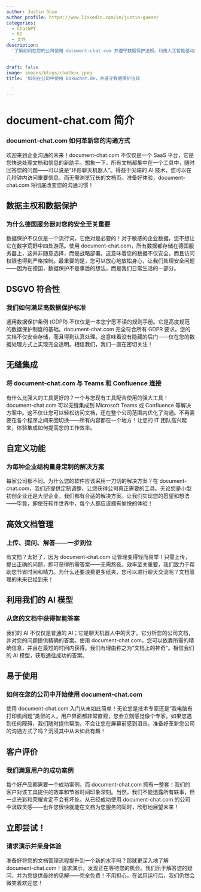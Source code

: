 ```yaml
---
author: Justin Güse
author_profile: https://www.linkedin.com/in/justin-guese/
categories:
  - ChatGPT
  - KI
  - 文件
description:
  '了解如何在您的公司使用 document-chat.com 并遵守数据保护法规。利用人工智能驱动的文档聊天和 GDPR 安全性。

  '
draft: false
image: images/blogs/chatbox.jpeg
title: '如何在公司中使用 Dokuchat.de，并遵守数据保护法规

  '
---
```


# document-chat.com 简介

### document-chat.com 如何革新您的沟通方式

欢迎来到企业沟通的未来！document-chat.com 不仅仅是一个 SaaS 平台，它是您快速处理文档和信息的新助手。想象一下，所有文档都集中在一个工具中，随时回答您的问题——可以说是“环形聊天机器人”。得益于尖端的 AI 技术，您可以在几秒钟内访问重要信息，而无需浏览冗长的文档页。准备好体验，document-chat.com 将彻底改变您的沟通习惯！

## 数据主权和数据保护

### 为什么德国服务器对您的安全至关重要

数据保护不仅仅是一个流行词，它绝对是必要的！对于敏感的企业数据，您不想让它在数字荒野中四处游荡。使用 document-chat.com，所有数据都存储在德国服务器上，这并非随意选择，而是战略部署。这意味着您的数据不仅安全，而且访问权限也得到严格控制。最重要的是，您可以放心地放松身心，让我们处理安全问题——因为在德国，数据保护不是事后的想法，而是我们日常生活的一部分。

## DSGVO 符合性

### 我们如何满足高数据保护标准

通用数据保护条例 (GDPR) 不仅仅是一本您宁愿不读的规则手册。它是高度规范的数据保护制度的基础。document-chat.com 完全符合所有 GDPR 要求。您的文档不仅安全存储，而且得到认真处理。这意味着没有隐藏的后门——仅在您的数据处理方式上实现完全透明。相信我们，我们一直在密切关注！

## 无缝集成

### 将 document-chat.com 与 Teams 和 Confluence 连接

有什么比强大的工具更好的？一个与您现有工具配合使用的强大工具！document-chat.com 可以无缝集成到 Microsoft Teams 或 Confluence 等解决方案中。这不仅让您可以轻松访问文档，还在整个公司范围内优化了沟通。不再需要在各个程序之间来回切换——所有内容都在一个地方！让您的 IT 团队高兴起来，体验集成如何提高您的工作效率。

## 自定义功能

### 为每种企业结构量身定制的解决方案

每家公司都不同。为什么您的软件应该采用一刀切的解决方案？在 document-chat.com，我们还提供定制调整，让您获得公司真正需要的工具。无论您是小型初创企业还是大型企业，我们都有合适的解决方案。让我们实现您的愿望和想法——毕竟，即使在软件世界中，每个人都应该拥有愉悦的体验！

## 高效文档管理

### 上传、提问、解答——一步到位

有文档？太好了，因为 document-chat.com 让管理变得轻而易举！只需上传，提出正确的问题，即可获得所需答案——无需熬夜。效率至关重要，我们致力于帮助您节省时间和精力。为什么还要浪费更多纸夹，您可以进行聊天交流呢？文档管理的未来已经到来！

## 利用我们的 AI 模型

### 从您的文档中获得智能答案

我们的 AI 不仅仅是普通的 AI；它是聊天机器人中的天才。它分析您的公司文档，并对您的问题提供精确的答案。使用 document-chat.com，您可以依靠所需的精确信息，并且在最短的时间内获得。我们有理由称之为“文档上的神奇”。相信我们的 AI 模型，获取通往成功的答案。

## 易于使用

### 如何在您的公司中开始使用 document-chat.com

使用 document-chat.com 入门从未如此简单！无论您是技术专家还是“我电脑有打印机问题”类型的人，用户界面都非常直观，您会立刻感觉像个专家。如果您遇到任何障碍，我们随时提供帮助，不会让您在屏幕前感到沮丧。准备好革新您公司的沟通方式了吗？沉浸其中从未如此有趣！

## 客户评价

### 我们满意用户的成功案例

每个好产品都需要一个成功案例，而 document-chat.com 拥有一整套！我们的客户对该工具提供的效率和节省时间印象深刻。当然，我们不能透露所有轶事，但一点光彩和荣耀肯定不会有坏处。从已经成功使用 document-chat.com 的公司中汲取灵感——也许您很快就能在文档为您服务的同时，欣慰地展望未来！

## 立即尝试！

### 请求演示并亲身体验

准备好将您的文档管理流程提升到一个新的水平吗？那就更深入地了解 document-chat.com！请求演示，发现正在等待您的机会。我们乐于解答您的疑问，并为您提供最终的见解——完全免费！不用担心，在试用运行后，我们仍然会微笑着欢迎您！

